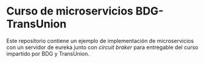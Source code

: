 # Curso de microservicios BDG-TransUnion
Este repositorio contiene un ejemplo de implementación de microservicios con un servidor de eureka junto con _circuit braker_ para entregable del curso impartido por BDG y TransUnion.